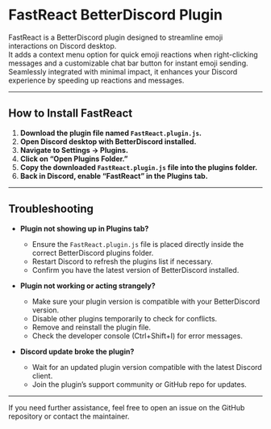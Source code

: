 # FastReact BetterDiscord Plugin

FastReact is a BetterDiscord plugin designed to streamline emoji interactions on Discord desktop.  
It adds a context menu option for quick emoji reactions when right-clicking messages and a customizable chat bar button for instant emoji sending.  
Seamlessly integrated with minimal impact, it enhances your Discord experience by speeding up reactions and messages.

---

## How to Install FastReact

1. **Download the plugin file named `FastReact.plugin.js`.**  
2. **Open Discord desktop with BetterDiscord installed.**  
3. **Navigate to Settings → Plugins.**  
4. **Click on “Open Plugins Folder.”**  
5. **Copy the downloaded `FastReact.plugin.js` file into the plugins folder.**  
6. **Back in Discord, enable “FastReact” in the Plugins tab.**  

---

## Troubleshooting

- **Plugin not showing up in Plugins tab?**  
  - Ensure the `FastReact.plugin.js` file is placed directly inside the correct BetterDiscord plugins folder.  
  - Restart Discord to refresh the plugins list if necessary.  
  - Confirm you have the latest version of BetterDiscord installed.  

- **Plugin not working or acting strangely?**  
  - Make sure your plugin version is compatible with your BetterDiscord version.  
  - Disable other plugins temporarily to check for conflicts.  
  - Remove and reinstall the plugin file.  
  - Check the developer console (Ctrl+Shift+I) for error messages.

- **Discord update broke the plugin?**  
  - Wait for an updated plugin version compatible with the latest Discord client.  
  - Join the plugin’s support community or GitHub repo for updates.

---

If you need further assistance, feel free to open an issue on the GitHub repository or contact the maintainer.
